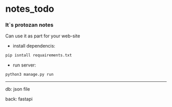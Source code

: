 # notes_todo

### It`s protozan notes
Can use it as part for your web-site

- install dependencis:

```bash
pip isntall requairements.txt
```

- run server:


```bash
python3 manage.py run
```

--------------------------------------------
db: json file

back: fastapi
